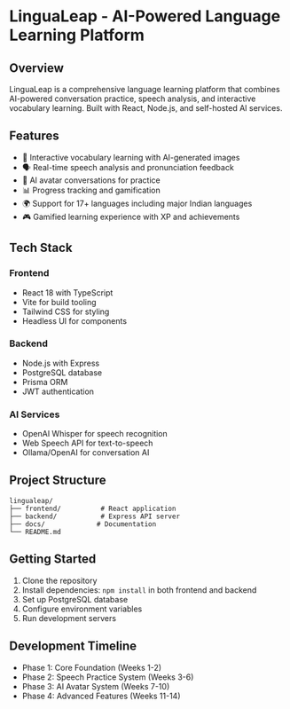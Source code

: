 # LinguaLeap - AI-Powered Language Learning Platform

## Overview
LinguaLeap is a comprehensive language learning platform that combines AI-powered conversation practice, speech analysis, and interactive vocabulary learning. Built with React, Node.js, and self-hosted AI services.

## Features
- 🎯 Interactive vocabulary learning with AI-generated images
- 🗣️ Real-time speech analysis and pronunciation feedback
- 🤖 AI avatar conversations for practice
- 📊 Progress tracking and gamification
- 🌍 Support for 17+ languages including major Indian languages
- 🎮 Gamified learning experience with XP and achievements

## Tech Stack
### Frontend
- React 18 with TypeScript
- Vite for build tooling
- Tailwind CSS for styling
- Headless UI for components

### Backend
- Node.js with Express
- PostgreSQL database
- Prisma ORM
- JWT authentication

### AI Services
- OpenAI Whisper for speech recognition
- Web Speech API for text-to-speech
- Ollama/OpenAI for conversation AI

## Project Structure
```
lingualeap/
├── frontend/          # React application
├── backend/           # Express API server
├── docs/             # Documentation
└── README.md
```

## Getting Started
1. Clone the repository
2. Install dependencies: `npm install` in both frontend and backend
3. Set up PostgreSQL database
4. Configure environment variables
5. Run development servers

## Development Timeline
- Phase 1: Core Foundation (Weeks 1-2)
- Phase 2: Speech Practice System (Weeks 3-6)
- Phase 3: AI Avatar System (Weeks 7-10)
- Phase 4: Advanced Features (Weeks 11-14)